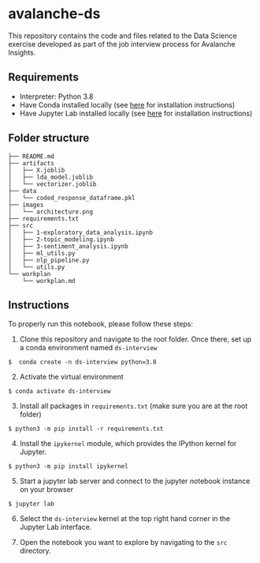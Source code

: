# avalanche-ds
This repository contains the code and files related to the Data Science exercise developed as part of the job interview process for Avalanche Insights.

## Requirements
* Interpreter: Python 3.8
* Have Conda installed locally (see [here](https://docs.conda.io/en/latest/) for installation instructions)
* Have Jupyter Lab installed locally (see [here](https://jupyterlab.readthedocs.io/en/stable/getting_started/installation.html) for installation instructions)


## Folder structure

````
├── README.md
├── artifacts
│   ├── X.joblib
│   ├── lda_model.joblib
│   └── vectorizer.joblib
├── data
│   └── coded_response_dataframe.pkl
├── images
│   └── architecture.png
├── requirements.txt
├── src
│   ├── 1-exploratory_data_analysis.ipynb
│   ├── 2-topic_modeling.ipynb
│   ├── 3-sentiment_analysis.ipynb
│   ├── ml_utils.py
│   ├── nlp_pipeline.py
│   └── utils.py
└── workplan
    └── workplan.md
````

## Instructions

To properly run this notebook, please follow these steps:

1. Clone this repository and navigate to the root folder. Once there, set up a conda environment named `ds-interview`

````
$  conda create -n ds-interview python=3.8
````

2. Activate the virtual environment
````
$ conda activate ds-interview
````

3. Install all packages in `requirements.txt` (make sure you are at the root folder)

````
$ python3 -m pip install -r requirements.txt
````

4. Install the `ipykernel` module, which provides the IPython kernel for Jupyter.

````
$ python3 -m pip install ipykernel
````

5. Start a jupyter lab server and connect to the jupyter notebook instance on your browser

````
$ jupyter lab
````

6. Select the `ds-interview` kernel at the top right hand corner in the Jupyter Lab interface.

7. Open the notebook you want to explore by navigating to the `src` directory.
